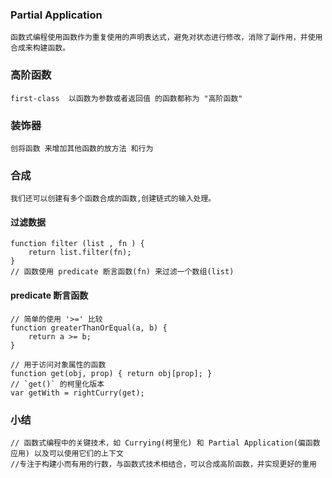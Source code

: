     
### Partial Application


    函数式编程使用函数作为重复使用的声明表达式，避免对状态进行修改，消除了副作用，并使用合成来构建函数。

###  高阶函数 

    first-class  以函数为参数或者返回值 的函数都称为 "高阶函数"

### 装饰器 

    创将函数 来增加其他函数的放方法 和行为 

### 合成 

    我们还可以创建有多个函数合成的函数,创建链式的输入处理。

#### 过滤数据

    function filter (list , fn ) {
        return list.filter(fn);
    }
    // 函数使用 predicate 断言函数(fn) 来过滤一个数组(list)
    
#### predicate 断言函数

    // 简单的使用 '>=' 比较
    function greaterThanOrEqual(a, b) {  
        return a >= b;
    }

    // 用于访问对象属性的函数
    function get(obj, prop) { return obj[prop]; }  
    // `get()` 的柯里化版本
    var getWith = rightCurry(get); 

### 小结

    // 函数式编程中的关键技术，如 Currying(柯里化) 和 Partial Application(偏函数应用) 以及可以使用它们的上下文
    //专注于构建小而有用的行数，与函数式技术相结合，可以合成高阶函数，并实现更好的重用
